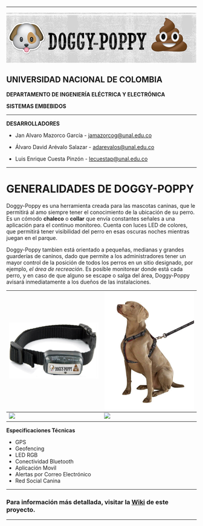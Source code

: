 ***
![Diseño de funcionamiento 1](https://github.com/JanAlvaro/DoggyPoppy/blob/master/poppy.png)
## **UNIVERSIDAD NACIONAL DE COLOMBIA**
**DEPARTAMENTO DE INGENIERÍA ELÉCTRICA Y ELECTRÓNICA**

**SISTEMAS EMBEBIDOS**

***
**DESARROLLADORES**

* Jan Alvaro Mazorco García - jamazorcog@unal.edu.co

* Álvaro David Arévalo Salazar - adarevalos@unal.edu.co

* Luis Enrique Cuesta Pinzón - lecuestap@unal.edu.co

***

# GENERALIDADES DE DOGGY-POPPY

Doggy-Poppy es una herramienta creada para las mascotas caninas, que le permitirá al amo siempre tener el conocimiento de la ubicación de su perro. Es un cómodo **chaleco** o **collar** que envía constantes señales a una aplicación para el continuo monitoreo. 
Cuenta con luces LED de colores, que permitirá tener visibilidad del perro en esas oscuras noches mientras juegan en el parque. 

Doggy-Poppy tambien está orientado a pequeñas, medianas y grandes guarderías de caninos, dado que permite a los administradores tener un mayor control de la posición de todos los perros en un sitio designado, por ejemplo, _el área de recreación_. Es posible monitorear donde está cada perro, y en caso de que alguno se escape o salga del área, Doggy-Poppy avisará inmediatamente a los dueños de las instalaciones. 





| <img src="https://github.com/JanAlvaro/DoggyPoppy/blob/master/doggy_collar.png" width="300">       | <img src="https://github.com/JanAlvaro/DoggyPoppy/blob/master/pechera1.jpg" width="300">        |
| ------------- |-------------|
| <img src="https://i.blogs.es/f5a642/googlemaps/original.jpg?oh=962852055e22f6ac2705e7e254be0744&oe=58B221A0"   width="300">| <img src="https://c1.iggcdn.com/indiegogo-media-prod-cld/image/upload/c_limit,w_620/v1442331771/f9vt6xwobbjf4oebgtar.png" width="300"> |


**Especificaciones Técnicas**

* GPS 
* Geofencing
* LED RGB
* Conectividad Bluetooth
* Aplicación Movil
* Alertas por Correo Electrónico
* Red Social Canina



***
### Para información más detallada, visitar la [Wiki](https://github.com/JanAlvaro/DoggyPoppy/wiki) de este proyecto.
***
